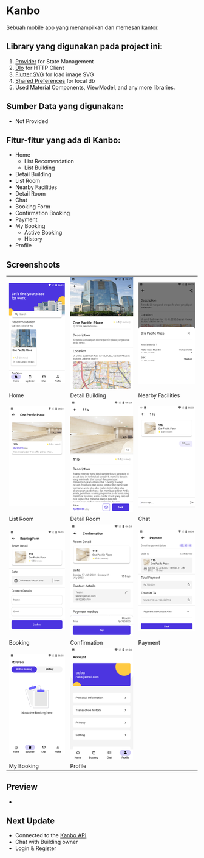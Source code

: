 # Kanbo

Sebuah mobile app yang menampilkan dan memesan kantor.

## Library yang digunakan pada project ini:
1. [Provider](https://pub.dev/packages/provider) for State Management
2. [DIo](https://pub.dev/packages/dio) for HTTP Client
3. [Flutter SVG](https://pub.dev/packages/flutter_svg) for load image SVG
4. [Shared Preferences](https://pub.dev/packages/shared_preferences) for local db
5. Used Material Components, ViewModel, and any more libraries.

## Sumber Data yang digunakan:
- Not Provided

## Fitur-fitur yang ada di Kanbo:
- Home
    - List Recomendation
    - List Building
- Detail Building
- List Room
- Nearby Facilities
- Detail Room
- Chat
- Booking Form
- Confirmation Booking
- Payment
- My Booking
    - Active Booking
    - History
- Profile


## Screenshoots
|                                              |                                                     |                                              |
| -------------------------------------------- | --------------------------------------------------- | -------------------------------------------- |
| ![Home](/screenshots/home.png)               | ![DetailBuilding](/screenshots/building_detail.png) | ![Nearby](/screenshots/nearby_facilities.png)|
| Home                                         | Detail Building                                     | Nearby Facilities                            |
| ![List Room](/screenshots/listroom.png)      | ![detail room](/screenshots/detail_room.png)        | ![Chat](/screenshots/chat.png)               |
| List Room                                    | Detail Room                                         | Chat                                         |
| ![Booking](/screenshots/booking_form.png)    | ![Confirmation](/screenshots/confirmation.png)      | ![Payment](/screenshots/payment.png)         |
| Booking                                      | Confirmation                                        | Payment                                      |
| ![Mybooking](/screenshots/mybooking.png)     | ![Profile](/screenshots/profile.png)                |                                              |
| My Booking                                   | Profile                                             |                                              |


## Preview
-

## Next Update
- Connected to the [Kanbo API](http://3.88.14.239:80/swagger-ui/)
- Chat with Building owner
- Login & Register